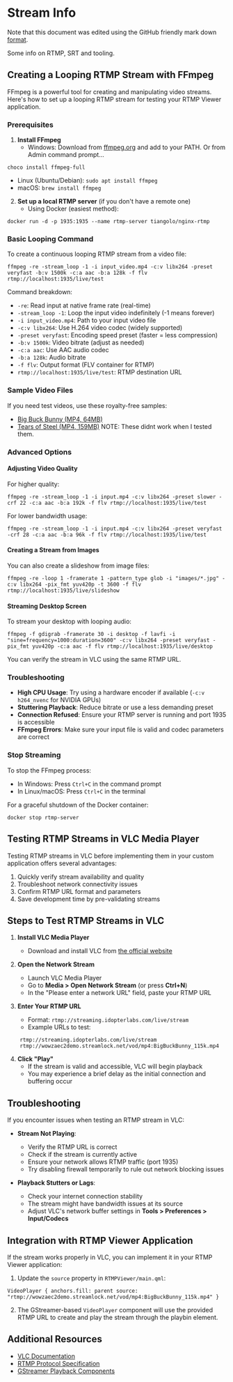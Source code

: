 # Stream Info

Note that this document was edited using the GitHub friendly mark down [format](https://www.markdownguide.org/cheat-sheet/).

Some info on RTMP, SRT and tooling.

## Creating a Looping RTMP Stream with FFmpeg

FFmpeg is a powerful tool for creating and manipulating video streams. Here's how to set up a looping RTMP stream for testing your RTMP Viewer application.

### Prerequisites

1. **Install FFmpeg**
   - Windows: Download from [ffmpeg.org](https://ffmpeg.org/download.html) and add to your PATH.
  Or from Admin command prompt...
```
choco install ffmpeg-full
```
   - Linux (Ubuntu/Debian): `sudo apt install ffmpeg`
   - macOS: `brew install ffmpeg`

2. **Set up a local RTMP server** (if you don't have a remote one)
   - Using Docker (easiest method):
```
docker run -d -p 1935:1935 --name rtmp-server tiangolo/nginx-rtmp
```

### Basic Looping Command

To create a continuous looping RTMP stream from a video file:
```
ffmpeg -re -stream_loop -1 -i input_video.mp4 -c:v libx264 -preset veryfast -b:v 1500k -c:a aac -b:a 128k -f flv rtmp://localhost:1935/live/test
```

Command breakdown:
- `-re`: Read input at native frame rate (real-time)
- `-stream_loop -1`: Loop the input video indefinitely (-1 means forever)
- `-i input_video.mp4`: Path to your input video file
- `-c:v libx264`: Use H.264 video codec (widely supported)
- `-preset veryfast`: Encoding speed preset (faster = less compression)
- `-b:v 1500k`: Video bitrate (adjust as needed)
- `-c:a aac`: Use AAC audio codec
- `-b:a 128k`: Audio bitrate
- `-f flv`: Output format (FLV container for RTMP)
- `rtmp://localhost:1935/live/test`: RTMP destination URL

### Sample Video Files

If you need test videos, use these royalty-free samples:
- [Big Buck Bunny (MP4, 64MB)](https://download.blender.org/peach/bigbuckbunny_movies/BigBuckBunny_320x180.mp4)
- [Tears of Steel (MP4, 159MB)](https://download.blender.org/demo/movies/ToS/ToS-4k-1920.mp4)
NOTE: These didnt work when I tested them.

### Advanced Options

#### Adjusting Video Quality

For higher quality:
```
ffmpeg -re -stream_loop -1 -i input.mp4 -c:v libx264 -preset slower -crf 22 -c:a aac -b:a 192k -f flv rtmp://localhost:1935/live/test
```

For lower bandwidth usage:
```
ffmpeg -re -stream_loop -1 -i input.mp4 -c:v libx264 -preset veryfast -crf 28 -c:a aac -b:a 96k -f flv rtmp://localhost:1935/live/test
```

#### Creating a Stream from Images

You can also create a slideshow from image files:
```
ffmpeg -re -loop 1 -framerate 1 -pattern_type glob -i "images/*.jpg" -c:v libx264 -pix_fmt yuv420p -t 3600 -f flv rtmp://localhost:1935/live/slideshow
```

#### Streaming Desktop Screen

To stream your desktop with looping audio:
```
ffmpeg -f gdigrab -framerate 30 -i desktop -f lavfi -i "sine=frequency=1000:duration=3600" -c:v libx264 -preset veryfast -pix_fmt yuv420p -c:a aac -f flv rtmp://localhost:1935/live/desktop
```

You can verify the stream in VLC using the same RTMP URL.

### Troubleshooting

- **High CPU Usage**: Try using a hardware encoder if available (`-c:v h264_nvenc` for NVIDIA GPUs)
- **Stuttering Playback**: Reduce bitrate or use a less demanding preset
- **Connection Refused**: Ensure your RTMP server is running and port 1935 is accessible
- **FFmpeg Errors**: Make sure your input file is valid and codec parameters are correct

### Stop Streaming

To stop the FFmpeg process:
- In Windows: Press `Ctrl+C` in the command prompt
- In Linux/macOS: Press `Ctrl+C` in the terminal

For a graceful shutdown of the Docker container:
```
docker stop rtmp-server
```

## Testing RTMP Streams in VLC Media Player

Testing RTMP streams in VLC before implementing them in your custom application offers several advantages:

1. Quickly verify stream availability and quality
2. Troubleshoot network connectivity issues
3. Confirm RTMP URL format and parameters
4. Save development time by pre-validating streams

## Steps to Test RTMP Streams in VLC

1. **Install VLC Media Player**
   - Download and install VLC from [the official website](https://www.videolan.org/vlc/)

2. **Open the Network Stream**
   - Launch VLC Media Player
   - Go to **Media > Open Network Stream** (or press **Ctrl+N**)
   - In the "Please enter a network URL" field, paste your RTMP URL

3. **Enter Your RTMP URL**
   - Format: `rtmp://streaming.idopterlabs.com/live/stream`
   - Example URLs to test:

```
	rtmp://streaming.idopterlabs.com/live/stream
	rtmp://wowzaec2demo.streamlock.net/vod/mp4:BigBuckBunny_115k.mp4
```

4. **Click "Play"**
   - If the stream is valid and accessible, VLC will begin playback
   - You may experience a brief delay as the initial connection and buffering occur

## Troubleshooting

If you encounter issues when testing an RTMP stream in VLC:

- **Stream Not Playing**:
  - Verify the RTMP URL is correct
  - Check if the stream is currently active
  - Ensure your network allows RTMP traffic (port 1935)
  - Try disabling firewall temporarily to rule out network blocking issues

- **Playback Stutters or Lags**:
  - Check your internet connection stability
  - The stream might have bandwidth issues at its source
  - Adjust VLC's network buffer settings in **Tools > Preferences > Input/Codecs**

## Integration with RTMP Viewer Application

If the stream works properly in VLC, you can implement it in your RTMP Viewer application:

1. Update the `source` property in `RTMPViewer/main.qml`:
```
VideoPlayer { anchors.fill: parent source: "rtmp://wowzaec2demo.streamlock.net/vod/mp4:BigBuckBunny_115k.mp4" }
```

2. The GStreamer-based `VideoPlayer` component will use the provided RTMP URL to create and play the stream through the playbin element.

## Additional Resources

- [VLC Documentation](https://wiki.videolan.org/Documentation:Documentation/)
- [RTMP Protocol Specification](https://www.adobe.com/devnet/rtmp.html)
- [GStreamer Playback Components](https://gstreamer.freedesktop.org/documentation/playback/playbin.html)
